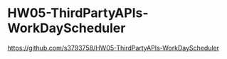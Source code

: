 # HW05-ThirdPartyAPIs-WorkDayScheduler
https://github.com/s3793758/HW05-ThirdPartyAPIs-WorkDayScheduler
